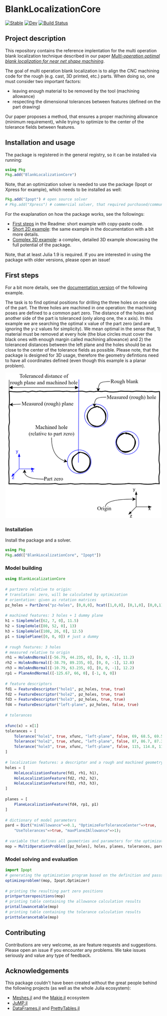 # BlankLocalizationCore

[![Stable](https://img.shields.io/badge/docs-stable-blue.svg)](https://cserteGT3.github.io/BlankLocalizationCore.jl/stable/)
[![Dev](https://img.shields.io/badge/docs-dev-blue.svg)](https://cserteGT3.github.io/BlankLocalizationCore.jl/dev/)
[![Build Status](https://github.com/cserteGT3/BlankLocalizationCore.jl/actions/workflows/CI.yml/badge.svg?branch=main)](https://github.com/cserteGT3/BlankLocalizationCore.jl/actions/workflows/CI.yml?query=branch%3Amain)

## Project description

This repository contains the reference implentation for the multi operation blank localization technique described in our paper [_Multi-operation optimal blank localization for near net shape machining_](https://www.sciencedirect.com/science/article/pii/S0007850623000884).

The goal of multi operation blank localization is to align the CNC machining code for the rough (e.g. cast, 3D printed, etc.) parts.
When doing so, one must consider two important factors:

- leaving enough material to be removed by the tool (machining allowance)
- respecting the dimensional tolerances between features (defined on the part drawing)

Our paper proposes a method, that ensures a proper machining allowance (minimum requirement), while trying to optimize to the center of the tolerance fields between features.

## Installation and usage

The package is registered in the general registry, so it can be installed via running:

```julia
using Pkg
Pkg.add("BlankLocalizationCore")
```

Note, that an optimization solver is needed to use the package (Ipopt or Xpress for example), which needs to be installed as well:

```julia
Pkg.add("Ipopt") # open source solver
# Pkg.add("Xpress") # commercial solver, that required purchased/community license
```

For the exaplanation on how the package works, see the followings:

- [First steps](#first-steps) in the Readme: short example with copy-paste code.
- [Short 2D example](https://csertegt3.github.io/BlankLocalizationCore.jl/stable/example-2d/): the same example in the documentation with a bit more details.
- [Complex 3D example](https://csertegt3.github.io/BlankLocalizationCore.jl/stable/example/): a complex, detailed 3D example showcasing the full potential of the package.

Note, that at least Julia 1.9 is required.
If you are interested in using the package with older versions, please open an issue!

## First steps

For a bit more details, see the [documentation version](https://csertegt3.github.io/BlankLocalizationCore.jl/stable/example-2d/) of the following example.

The task is to find optimal positions for drilling the three holes on one side of the part.
The three holes are machined in one operation: the machining poses are defined to a common part zero.
The distance of the holes and another side of the part is toleranced (only along one, the x axis).
In this example we are searching the optimal x value of the part zero (and are ignoring the y-z values for simplicity).
We mean optimal in the sense that, 1) material must be removed at every hole (the blue circles must cover the black ones with enough margin called machining allowance) and 2) the toleranced distances between the left plane and the holes should be as close to the center of the tolerance fields as possible.
Please note, that the package is designed for 3D usage, therefore the geometry defintions need to have all coordinates defined (even though this example is a planar problem).

![example-2d](docs/src/assets/example-2d.png)

### Installation

Install the package and a solver.

```julia
using Pkg
Pkg.add(["BlankLocalizationCore", "Ipopt"])
```

### Model building

```julia
using BlankLocalizationCore

# partzero relative to origin:
# translation: zero, will be calculated by optimization
# orientation: given as rotation matrices
pz_holes = PartZero("pz-holes", [0,0,0], hcat([1,0,0], [0,1,0], [0,0,1]))

# machined features: 3 holes + 1 dummy plane
h1 = SimpleHole([62, 7, 0], 11.5)
h2 = SimpleHole([80, 52, 0], 13)
h3 = SimpleHole([108, 26, 0], 12.5)
p1 = SimplePlane([0, 0, 0]) # just a dummy

# rough features: 3 holes
# measured relative to origin
rh1 = HoleAndNormal([-56.79, 44.235, 0], [0, 0, -1], 11.2)
rh2 = HoleAndNormal([-38.79, 89.235, 0], [0, 0, -1], 12.8)
rh3 = HoleAndNormal([-10.79, 63.235, 0], [0, 0, -1], 12.2)
rp1 = PlaneAndNormal([-125.67, 66, 0], [-1, 0, 0])

# feature descriptors
fd1 = FeatureDescriptor("hole1", pz_holes, true, true)
fd2 = FeatureDescriptor("hole2", pz_holes, true, true)
fd3 = FeatureDescriptor("hole3", pz_holes, true, true)
fd4 = FeatureDescriptor("left-plane", pz_holes, false, true)

# tolerances

xfunc(x) = x[1]
tolerances = [
    Tolerance("hole1", true, xfunc, "left-plane", false, 69, 68.5, 69.5, ""),
    Tolerance("hole2", true, xfunc, "left-plane", false, 87, 86.7, 87.3, ""),
    Tolerance("hole3", true, xfunc, "left-plane", false, 115, 114.8, 115.2, "")
]

# localization features: a descriptor and a rough and machined geometry
holes = [
    HoleLocalizationFeature(fd1, rh1, h1),
    HoleLocalizationFeature(fd2, rh2, h2),
    HoleLocalizationFeature(fd3, rh3, h3),
]

planes = [
    PlaneLocalizationFeature(fd4, rp1, p1)
]

# dictionary of model parameters
pard = Dict("minAllowance"=>0.1, "OptimizeForToleranceCenter"=>true,
    "UseTolerances"=>true, "maxPlaneZAllowance"=>1);

# variable that defines all geometries and parameters for the optimization problem
mop = MultiOperationProblem([pz_holes], holes, planes, tolerances, pard)
```

### Model solving and evaluation

```julia
import Ipopt
# generating the optimization program based on the definition and passsing to the solver
optimizeproblem!(mop, Ipopt.Optimizer)

# printing the resulting part zero positions
printpartzeropositions(mop)
# printing table containing the allowance calculation results
printallowancetable(mop)
# printing table containing the tolerance calculation results
printtolerancetable(mop)
```

## Contributing

Contributions are very welcome, as are feature requests and suggestions.
Please open an issue if you encounter any problems. We take issues seriously and value any type of feedback.

## Acknowledgements

This package couldn't have been created without the great people behind the following projects (as well as the whole Julia ecosystem):

* [Meshes.jl](https://github.com/JuliaGeometry/Meshes.jl) and the [Makie.jl](https://github.com/MakieOrg/Makie.jl) ecosystem
* [JuMP.jl](https://jump.dev/)
* [DataFrames.jl](https://github.com/JuliaData/DataFrames.jl) and [PrettyTables.jl](https://github.com/ronisbr/PrettyTables.jl)
